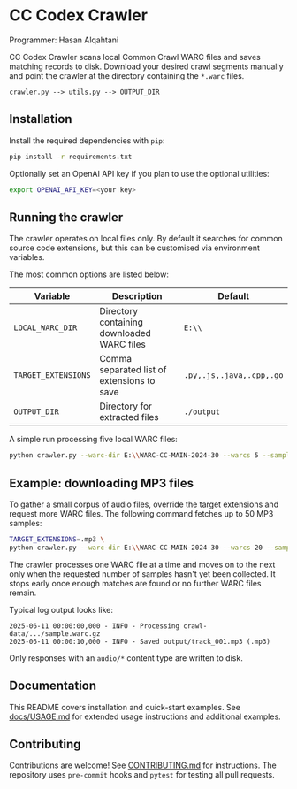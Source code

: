 # CC Codex Crawler

Programmer: Hasan Alqahtani

CC Codex Crawler scans local Common Crawl WARC files and saves matching
records to disk. Download your desired crawl segments manually and point the
crawler at the directory containing the ``*.warc`` files.

```
crawler.py --> utils.py --> OUTPUT_DIR
```

## Installation

Install the required dependencies with `pip`:

```bash
pip install -r requirements.txt
```

Optionally set an OpenAI API key if you plan to use the optional utilities:

```bash
export OPENAI_API_KEY=<your key>
```

## Running the crawler

The crawler operates on local files only. By default it searches for common
source code extensions, but this can be customised via environment variables.

The most common options are listed below:

| Variable | Description | Default |
|----------|-------------|---------|
| `LOCAL_WARC_DIR` | Directory containing downloaded WARC files | `E:\\` |
| `TARGET_EXTENSIONS` | Comma separated list of extensions to save | `.py,.js,.java,.cpp,.go` |
| `OUTPUT_DIR` | Directory for extracted files | `./output` |

A simple run processing five local WARC files:

```bash
python crawler.py --warc-dir E:\\WARC-CC-MAIN-2024-30 --warcs 5 --samples 100
```

## Example: downloading MP3 files

To gather a small corpus of audio files, override the target extensions and
request more WARC files. The following command fetches up to 50 MP3 samples:

```bash
TARGET_EXTENSIONS=.mp3 \
python crawler.py --warc-dir E:\\WARC-CC-MAIN-2024-30 --warcs 20 --samples 50
```

The crawler processes one WARC file at a time and moves on to the next only
when the requested number of samples hasn't yet been collected. It stops early
once enough matches are found or no further WARC files remain.

Typical log output looks like:

```
2025-06-11 00:00:00,000 - INFO - Processing crawl-data/.../sample.warc.gz
2025-06-11 00:00:10,000 - INFO - Saved output/track_001.mp3 (.mp3)
```

Only responses with an `audio/*` content type are written to disk.

## Documentation

This README covers installation and quick-start examples. See
[docs/USAGE.md](docs/USAGE.md) for extended usage instructions and additional
examples.

## Contributing

Contributions are welcome! See [CONTRIBUTING.md](CONTRIBUTING.md) for
instructions. The repository uses `pre-commit` hooks and `pytest` for testing
all pull requests.
